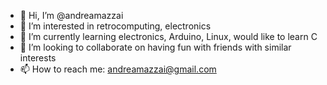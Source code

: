 - 👋 Hi, I’m @andreamazzai
- 👀 I’m interested in retrocomputing, electronics
- 🌱 I’m currently learning electronics, Arduino, Linux, would like to learn C 
- 💞️ I’m looking to collaborate on having fun with friends with similar interests
- 📫 How to reach me: andreamazzai@gmail.com

<!---
andreamazzai/andreamazzai is a ✨ special ✨ repository because its `README.md` (this file) appears on your GitHub profile.
You can click the Preview link to take a look at your changes.
--->

